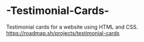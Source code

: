 # -Testimonial-Cards-
Testimonial cards for a website using HTML and CSS. 
https://roadmap.sh/projects/testimonial-cards
